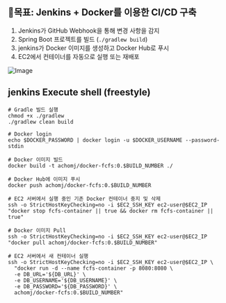 ## **🚀목표: Jenkins + Docker를 이용한 CI/CD 구축**

1. Jenkins가 GitHub Webhook을 통해 변경 사항을 감지
2. Spring Boot 프로젝트를 빌드 (`./gradlew build`)
3. jenkins가 Docker 이미지를 생성하고 Docker Hub로 푸시
4. EC2에서 컨테이너를 자동으로 실행 또는 재배포


![Image](https://github.com/user-attachments/assets/c672de11-014a-479c-8518-b5e836a44d0c)


## jenkins Execute shell (freestyle)
```
# Gradle 빌드 실행
chmod +x ./gradlew
./gradlew clean build

# Docker login
echo $DOCKER_PASSWORD | docker login -u $DOCKER_USERNAME --password-stdin

# Docker 이미지 빌드
docker build -t achomj/docker-fcfs:0.$BUILD_NUMBER ./

# Docker Hub에 이미지 푸시
docker push achomj/docker-fcfs:0.$BUILD_NUMBER

# EC2 서버에서 실행 중인 기존 Docker 컨테이너 중지 및 삭제
ssh -o StrictHostKeyChecking=no -i $EC2_SSH_KEY ec2-user@$EC2_IP "docker stop fcfs-container || true && docker rm fcfs-container || true"

# Docker 이미지 Pull
ssh -o StrictHostKeyChecking=no -i $EC2_SSH_KEY ec2-user@$EC2_IP "docker pull achomj/docker-fcfs:0.$BUILD_NUMBER"

# EC2 서버에서 새 컨테이너 실행
ssh -o StrictHostKeyChecking=no -i $EC2_SSH_KEY ec2-user@$EC2_IP \
  "docker run -d --name fcfs-container -p 8080:8080 \
  -e DB_URL='${DB_URL}' \
  -e DB_USERNAME='${DB_USERNAME}' \
  -e DB_PASSWORD='${DB_PASSWORD}' \
  achomj/docker-fcfs:0.$BUILD_NUMBER"
```
